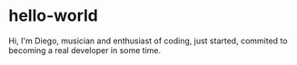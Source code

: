 # hello-world

Hi, I'm Diego, musician and enthusiast of coding, just started, commited to becoming a real developer in some time.
